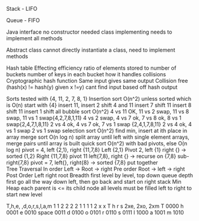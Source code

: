 
Stack - LIFO

Queue - FIFO

Java interface 
	no constructor needed
	class implementing needs to implement all methods

Abstract class 
	cannot directly instantiate a class, need to implement methods

Hash table
	Effecting efficiency
		ratio of elements stored to number of buckets
		number of keys in each bucket
		how it handles collisions
Cryptographic hash function
	Same input gives same output
	Collision free (hash(x) != hash(y) given x !=y)
	cant find input based off hash output

Sorts tested with {4, 11, 2, 7, 8, 1}
Insertion sort
	O(n^2) unless sorted which is O(n)
	start with {4}
	insert 11, insert 2 shift 4 and 11
	insert 7 shift 11
	insert 8 shift 11
	insert 1 shift all
bubble sort
	O(n^2)
	4 vs 11 OK, 11 vs 2 swap, 11 vs 8 swap, 11 vs 1 swap{4,2,7,8,1,11}
	4 vs 2 swap, 4 vs 7 ok, 7 vs 8 ok, 8 vs 1 swap{2,4,7,1,8,11}
	2 vs 4 ok, 4 vs 7 ok, 7 vs 1 swap {2,4,1,7,8,11}
	2 vs 4 ok, 4 vs 1 swap
	2 vs 1 swap
selection sort
	O(n^2)
	find min, insert at ith place in array
merge sort
	O(n log n)
	split array until left with single element arrays, merge pairs until array is built
quick sort
	O(n^2) with bad pivots, else O(n log n)
	pivot = 4, left {2,1}, right {11,7,8}
	Left {2,1}
	Pivot 2, left {1} right {} -> sorted {1,2}
	Right {11,7,8}
	pivot 11
	left{7,8}, right {} -> recurse on {7,8}
	sub-right{7,8}
	pivot = 7, left{}, right{8} -> sorted {7,8}
	put together	
Tree Traversal
	In order
		Left -> Root  -> right
	Pre order
		Root -> left -> right
	Post Order
		Left right root
	Breadth first
		level by level, top down
		queue
	depth first
		go all the way down left, then go back and start on right
		stack
Min Heap
	each parent is <= its child node
	all levels must be filled left to right to start new level

T,h,e, ,d,o,r,s,l,a,m
1 1 2 2 2 2 1 1 1 1 2 
  x     x 
T h  r  s
 2xe, 2xo, 2xm
T 0000
h 0001
e 0010
space 0011
d 0100
o 0101
r 0110
s 0111
l 1000
a 1001
m 1010

